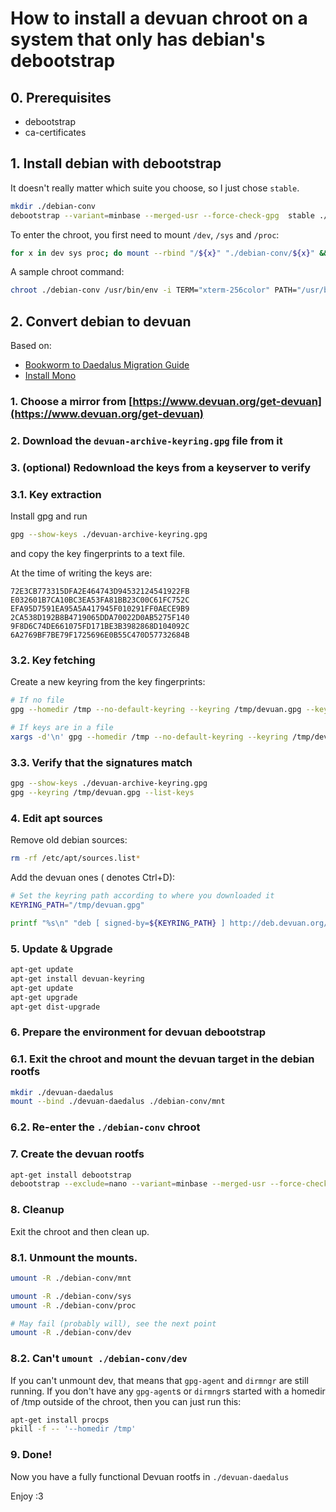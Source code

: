 # How to install a devuan chroot on a system that only has debian's debootstrap

## 0. Prerequisites

- debootstrap
- ca-certificates

## 1. Install debian with debootstrap

It doesn't really matter which suite you choose, so I just chose `stable`.

```sh
mkdir ./debian-conv
debootstrap --variant=minbase --merged-usr --force-check-gpg  stable ./debian-conv https://deb.debian.org/debian
```

To enter the chroot, you first need to mount `/dev`, `/sys` and `/proc`:

```sh
for x in dev sys proc; do mount --rbind "/${x}" "./debian-conv/${x}" && mount --make-rslave "./debian-conv/${x}"; done
```

A sample chroot command:

```sh
chroot ./debian-conv /usr/bin/env -i TERM="xterm-256color" PATH="/usr/bin:/bin:/usr/sbin:/sbin" bash
```

## 2. Convert debian to devuan

Based on:
- [Bookworm to Daedalus Migration Guide](https://www.devuan.org/os/documentation/install-guides/daedalus/bookworm-to-daedalus)
- [Install Mono](https://www.mono-project.com/download/stable/#download-lin-debian)

### 1. Choose a mirror from [https://www.devuan.org/get-devuan](https://www.devuan.org/get-devuan)

### 2. Download the `devuan-archive-keyring.gpg` file from it

### 3. (optional) Redownload the keys from a keyserver to verify

### 3.1. Key extraction

Install gpg and run

```sh
gpg --show-keys ./devuan-archive-keyring.gpg
```

and copy the key fingerprints to a text file.

At the time of writing the keys are:

```
72E3CB773315DFA2E464743D94532124541922FB
E032601B7CA10BC3EA53FA81BB23C00C61FC752C
EFA95D7591EA95A5A417945F010291FF0AECE9B9
2CA538D192B8B4719065DDA70022D0AB5275F140
9F8D6C74DE661075FD171BE3B3982868D104092C
6A2769BF7BE79F1725696E0B55C470D57732684B
```

### 3.2. Key fetching

Create a new keyring from the key fingerprints:

```sh
# If no file
gpg --homedir /tmp --no-default-keyring --keyring /tmp/devuan.gpg --keyserver hkp://keyserver.ubuntu.com:80 --recv-keys <keys>

# If keys are in a file
xargs -d'\n' gpg --homedir /tmp --no-default-keyring --keyring /tmp/devuan.gpg --keyserver hkp://keyserver.ubuntu.com:80 --recv-keys < keys.txt
```

### 3.3. Verify that the signatures match

```sh
gpg --show-keys ./devuan-archive-keyring.gpg
gpg --keyring /tmp/devuan.gpg --list-keys
```

### 4. Edit apt sources

Remove old debian sources:

```sh
rm -rf /etc/apt/sources.list*
```

Add the devuan ones (<C-D> denotes Ctrl+D):

```sh
# Set the keyring path according to where you downloaded it
KEYRING_PATH="/tmp/devuan.gpg"

printf "%s\n" "deb [ signed-by=${KEYRING_PATH} ] http://deb.devuan.org/merged daedalus main" > /etc/apt/sources.list
```

### 5. Update & Upgrade

```sh
apt-get update
apt-get install devuan-keyring
apt-get update
apt-get upgrade
apt-get dist-upgrade
```

### 6. Prepare the environment for devuan debootstrap

### 6.1. Exit the chroot and mount the devuan target in the debian rootfs

```sh
mkdir ./devuan-daedalus
mount --bind ./devuan-daedalus ./debian-conv/mnt
```

### 6.2. Re-enter the `./debian-conv` chroot

### 7. Create the devuan rootfs

```sh
apt-get install debootstrap
debootstrap --exclude=nano --variant=minbase --merged-usr --force-check-gpg daedalus /mnt http://deb.devuan.org/merged
```

### 8. Cleanup

Exit the chroot and then clean up.

### 8.1. Unmount the mounts.

```sh
umount -R ./debian-conv/mnt

umount -R ./debian-conv/sys
umount -R ./debian-conv/proc

# May fail (probably will), see the next point
umount -R ./debian-conv/dev
```

### 8.2. Can't `umount ./debian-conv/dev`

If you can't unmount dev, that means that `gpg-agent` and `dirmngr` are still
running. If you don't have any `gpg-agent`s or `dirmngr`s started with a
homedir of /tmp outside of the chroot, then you can just run this:

```sh
apt-get install procps
pkill -f -- '--homedir /tmp'
```

### 9. Done!

Now you have a fully functional Devuan rootfs in `./devuan-daedalus`

Enjoy :3
